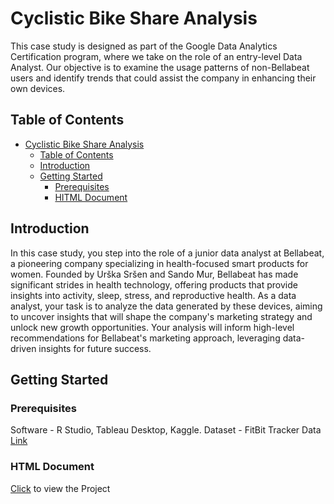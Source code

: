 # Cyclistic Bike Share Analysis
This case study is designed as part of the Google Data Analytics Certification program, where we take on the role of an entry-level Data Analyst. Our objective is to examine the usage patterns of non-Bellabeat users and identify trends that could assist the company in enhancing their own devices.
## Table of Contents
- [Cyclistic Bike Share Analysis](#project-name)
  - [Table of Contents](#table-of-contents)
  - [Introduction](#introduction)
  - [Getting Started](#getting-started)
    - [Prerequisites](#prerequisites)
    - [HITML Document](#html=document)
## Introduction
In this case study, you step into the role of a junior data analyst at Bellabeat, a pioneering company specializing in health-focused smart products for women. Founded by Urška Sršen and Sando Mur, Bellabeat has made significant strides in health technology, offering products that provide insights into activity, sleep, stress, and reproductive health. As a data analyst, your task is to analyze the data generated by these devices, aiming to uncover insights that will shape the company's marketing strategy and unlock new growth opportunities. Your analysis will inform high-level recommendations for Bellabeat's marketing approach, leveraging data-driven insights for future success.
## Getting Started
### Prerequisites
Software - R Studio, Tableau Desktop, Kaggle.
Dataset - FitBit Tracker Data [Link](https://www.kaggle.com/datasets/arashnic/fitbit)
### HTML Document
[Click](https://hrithiksh28.github.io/CyclisticBikeShareAnalysis/) to view the Project
